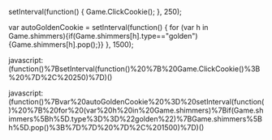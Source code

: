 setInterval(function() { Game.ClickCookie(); }, 250);

var autoGoldenCookie = setInterval(function() { for (var h in Game.shimmers){if(Game.shimmers[h].type=="golden"){Game.shimmers[h].pop();}} }, 1500);




javascript:(function()%7BsetInterval(function()%20%7B%20Game.ClickCookie()%3B%20%7D%2C%20250)%7D)()


javascript:(function()%7Bvar%20autoGoldenCookie%20%3D%20setInterval(function()%20%7B%20for%20(var%20h%20in%20Game.shimmers)%7Bif(Game.shimmers%5Bh%5D.type%3D%3D%22golden%22)%7BGame.shimmers%5Bh%5D.pop()%3B%7D%7D%20%7D%2C%201500)%7D)()
